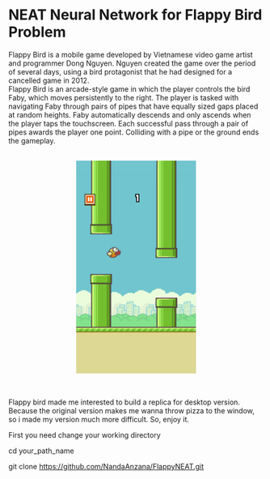 <h1>NEAT Neural Network for Flappy Bird Problem</h1>

<p>Flappy Bird is a mobile game developed by Vietnamese video game artist and programmer Dong Nguyen. Nguyen created the game over the period of several days, using a bird protagonist that he had designed for a cancelled game in 2012.<br>
Flappy Bird is an arcade-style game in which the player controls the bird Faby, which moves persistently to the right. The player is tasked with navigating Faby through pairs of pipes that have equally sized gaps placed at random heights. Faby automatically descends and only ascends when the player taps the touchscreen. Each successful pass through a pair of pipes awards the player one point. Colliding with a pipe or the ground ends the gameplay.<br>
<br></p>
<p align="center">
  <img src="images\Flappy_Bird_gameplay.png" alt="Original flappy bird">
</p>
<br>
<p>Flappy bird made me interested to build a replica for desktop version. Because the original version makes me wanna throw pizza to the window, so i made my version much more difficult. So, enjoy it.

First you need change your working directory

  cd your_path_name

  git clone https://github.com/NandaAnzana/FlappyNEAT.git


</p>